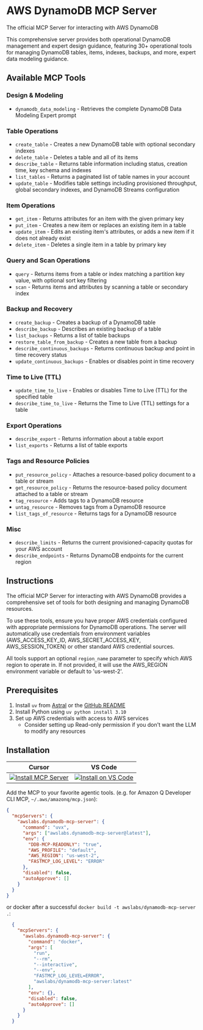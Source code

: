 # AWS DynamoDB MCP Server

The official MCP Server for interacting with AWS DynamoDB

This comprehensive server provides both operational DynamoDB management and expert design guidance, featuring 30+ operational tools for managing DynamoDB tables, items, indexes, backups, and more, expert data modeling guidance.

## Available MCP Tools

### Design & Modeling
- `dynamodb_data_modeling` - Retrieves the complete DynamoDB Data Modeling Expert prompt

### Table Operations
- `create_table` - Creates a new DynamoDB table with optional secondary indexes
- `delete_table` - Deletes a table and all of its items
- `describe_table` - Returns table information including status, creation time, key schema and indexes
- `list_tables` - Returns a paginated list of table names in your account
- `update_table` - Modifies table settings including provisioned throughput, global secondary indexes, and DynamoDB Streams configuration

### Item Operations
- `get_item` - Returns attributes for an item with the given primary key
- `put_item` - Creates a new item or replaces an existing item in a table
- `update_item` - Edits an existing item's attributes, or adds a new item if it does not already exist
- `delete_item` - Deletes a single item in a table by primary key

### Query and Scan Operations
- `query` - Returns items from a table or index matching a partition key value, with optional sort key filtering
- `scan` - Returns items and attributes by scanning a table or secondary index

### Backup and Recovery
- `create_backup` - Creates a backup of a DynamoDB table
- `describe_backup` - Describes an existing backup of a table
- `list_backups` - Returns a list of table backups
- `restore_table_from_backup` - Creates a new table from a backup
- `describe_continuous_backups` - Returns continuous backup and point in time recovery status
- `update_continuous_backups` - Enables or disables point in time recovery

### Time to Live (TTL)
- `update_time_to_live` - Enables or disables Time to Live (TTL) for the specified table
- `describe_time_to_live` - Returns the Time to Live (TTL) settings for a table

### Export Operations
- `describe_export` - Returns information about a table export
- `list_exports` - Returns a list of table exports

### Tags and Resource Policies
- `put_resource_policy` - Attaches a resource-based policy document to a table or stream
- `get_resource_policy` - Returns the resource-based policy document attached to a table or stream
- `tag_resource` - Adds tags to a DynamoDB resource
- `untag_resource` - Removes tags from a DynamoDB resource
- `list_tags_of_resource` - Returns tags for a DynamoDB resource

### Misc
- `describe_limits` - Returns the current provisioned-capacity quotas for your AWS account
- `describe_endpoints` - Returns DynamoDB endpoints for the current region

## Instructions

The official MCP Server for interacting with AWS DynamoDB provides a comprehensive set of tools for both designing and managing DynamoDB resources.

To use these tools, ensure you have proper AWS credentials configured with appropriate permissions for DynamoDB operations. The server will automatically use credentials from environment variables (AWS_ACCESS_KEY_ID, AWS_SECRET_ACCESS_KEY, AWS_SESSION_TOKEN) or other standard AWS credential sources.

All tools support an optional `region_name` parameter to specify which AWS region to operate in. If not provided, it will use the AWS_REGION environment variable or default to 'us-west-2'.

## Prerequisites

1. Install `uv` from [Astral](https://docs.astral.sh/uv/getting-started/installation/) or the [GitHub README](https://github.com/astral-sh/uv#installation)
2. Install Python using `uv python install 3.10`
3. Set up AWS credentials with access to AWS services
   - Consider setting up Read-only permission if you don't want the LLM to modify any resources

## Installation

| Cursor | VS Code |
|:------:|:-------:|
| [![Install MCP Server](https://cursor.com/deeplink/mcp-install-light.svg)](https://cursor.com/install-mcp?name=awslabs.dynamodb-mcp-server&config=eyJjb21tYW5kIjoidXZ4IGF3c2xhYnMuZHluYW1vZGItbWNwLXNlcnZlckBsYXRlc3QiLCJlbnYiOnsiRERCLU1DUC1SRUFET05MWSI6InRydWUiLCJBV1NfUFJPRklMRSI6ImRlZmF1bHQiLCJBV1NfUkVHSU9OIjoidXMtd2VzdC0yIiwiRkFTVE1DUF9MT0dfTEVWRUwiOiJFUlJPUiJ9LCJkaXNhYmxlZCI6ZmFsc2UsImF1dG9BcHByb3ZlIjpbXX0%3D) | [![Install on VS Code](https://img.shields.io/badge/Install_on-VS_Code-FF9900?style=flat-square&logo=visualstudiocode&logoColor=white)](https://insiders.vscode.dev/redirect/mcp/install?name=DynamoDB%20MCP%20Server&config=%7B%22command%22%3A%22uvx%22%2C%22args%22%3A%5B%22--from%22%2C%22awslabs.dynamodb-mcp-server%40latest%22%2C%22awslabs.dynamodb-mcp-server.exe%22%5D%2C%22env%22%3A%7B%22DDB-MCP-READONLY%22%3A%22true%22%2C%22AWS_PROFILE%22%3A%22default%22%2C%22AWS_REGION%22%3A%22us-east-1%22%2C%22FASTMCP_LOG_LEVEL%22%3A%22ERROR%22%7D%2C%22disabled%22%3Afalse%2C%22autoApprove%22%3A%5B%5D%7D) |

Add the MCP to your favorite agentic tools. (e.g. for Amazon Q Developer CLI MCP, `~/.aws/amazonq/mcp.json`):

```json
{
  "mcpServers": {
    "awslabs.dynamodb-mcp-server": {
      "command": "uvx",
      "args": ["awslabs.dynamodb-mcp-server@latest"],
      "env": {
        "DDB-MCP-READONLY": "true",
        "AWS_PROFILE": "default",
        "AWS_REGION": "us-west-2",
        "FASTMCP_LOG_LEVEL": "ERROR"
      },
      "disabled": false,
      "autoApprove": []
    }
  }
}
```

or docker after a successful `docker build -t awslabs/dynamodb-mcp-server .`:

```json
  {
    "mcpServers": {
      "awslabs.dynamodb-mcp-server": {
        "command": "docker",
        "args": [
          "run",
          "--rm",
          "--interactive",
          "--env",
          "FASTMCP_LOG_LEVEL=ERROR",
          "awslabs/dynamodb-mcp-server:latest"
        ],
        "env": {},
        "disabled": false,
        "autoApprove": []
      }
    }
  }
```
